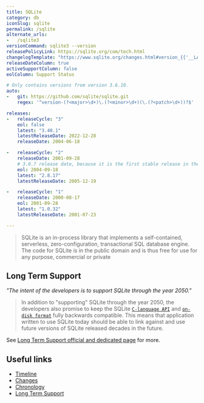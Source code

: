 ```yaml
---
title: SQLite
category: db
iconSlug: sqlite
permalink: /sqlite
alternate_urls:
-   /sqlite3
versionCommand: sqlite3 --version
releasePolicyLink: https://sqlite.org/com/tech.html
changelogTemplate: "https://www.sqlite.org/changes.html#version_{{'__LATEST__'|replace:'.','_'}}"
releaseDateColumn: true
activeSupportColumn: false
eolColumn: Support Status

# Only contains versions from version 3.6.10.
auto:
-   git: https://github.com/sqlite/sqlite.git
    regex: '^version-(?<major>\d+)\.(?<minor>\d+)(\.(?<patch>\d+))?$'

releases:
-   releaseCycle: "3"
    eol: false
    latest: "3.40.1"
    latestReleaseDate: 2022-12-28
    releaseDate: 2004-06-18

-   releaseCycle: "2"
    releaseDate: 2001-09-28
    # 3.0.7 release date, because it is the first stable release in the 3.x line
    eol: 2004-09-18
    latest: "2.8.17"
    latestReleaseDate: 2005-12-19

-   releaseCycle: "1"
    releaseDate: 2000-08-17
    eol: 2001-09-28
    latest: "1.0.32"
    latestReleaseDate: 2001-07-23

---
```


> SQLite is an in-process library that implements a self-contained, serverless, zero-configuration,
> transactional SQL database engine. The code for SQLite is in the public domain and is thus free
> for use for any purpose, commercial or private

## Long Term Support

_"The intent of the developers is to support SQLite through the year 2050."_

> In addition to "supporting" SQLite through the year 2050, the developers also promise to keep
> the SQLite [`C-language API`](https://www.sqlite.org/cintro.html) and [`on-disk format`](https://www.sqlite.org/fileformat2.html)
> fully backwards compatible.
> This means that application written to use SQLite today should be able to link against and
> use future versions of SQLite released decades in the future.

See [Long Term Support official and dedicated page](https://www.sqlite.org/lts.html) for more.

## Useful links

- [Timeline](https://sqlite.org/src/timeline)
- [Changes](https://www.sqlite.org/changes.html)
- [Chronology](https://www.sqlite.org/chronology.html)
- [Long Term Support](https://www.sqlite.org/lts.html)
